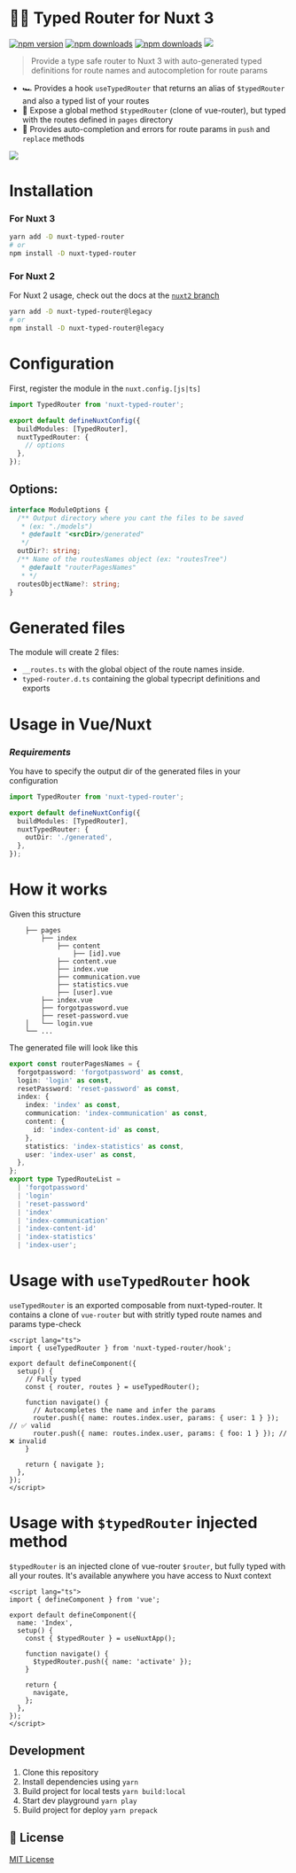 # 🚗🚦 Typed Router for Nuxt 3

[npm-version-src]: https://img.shields.io/npm/v/nuxt-typed-router.svg
[npm-version-href]: https://www.npmjs.com/package/nuxt-typed-router
[npm-downloads-src]: https://img.shields.io/npm/dm/nuxt-typed-router.svg
[npm-total-downloads-src]: https://img.shields.io/npm/dt/nuxt-typed-router.svg
[npm-downloads-href]: https://www.npmjs.com/package/nuxt-typed-router

[![npm version][npm-version-src]][npm-version-href]
[![npm downloads][npm-downloads-src]][npm-downloads-href]
[![npm downloads][npm-total-downloads-src]][npm-downloads-href]
<img src='https://img.shields.io/npm/l/simple-graphql-to-typescript.svg'>

> Provide a type safe router to Nuxt 3 with auto-generated typed definitions for route names and autocompletion for route params

- 🏎 Provides a hook `useTypedRouter` that returns an alias of `$typedRouter` and also a typed list of your routes
- 🚚 Expose a global method `$typedRouter` (clone of vue-router), but typed with the routes defined in `pages` directory
- 🚦 Provides auto-completion and errors for route params in `push` and `replace` methods

<img src="https://github.com/victorgarciaesgi/nuxt-typed-router/blob/master/medias/in-action.gif?raw=true"/>

# Installation

### For Nuxt 3

```bash
yarn add -D nuxt-typed-router
# or
npm install -D nuxt-typed-router
```

### For Nuxt 2

For Nuxt 2 usage, check out the docs at the [`nuxt2` branch](https://github.com/victorgarciaesgi/nuxt-typed-router/tree/nuxt2)

```bash
yarn add -D nuxt-typed-router@legacy
# or
npm install -D nuxt-typed-router@legacy
```

# Configuration

First, register the module in the `nuxt.config.[js|ts]`

```ts
import TypedRouter from 'nuxt-typed-router';

export default defineNuxtConfig({
  buildModules: [TypedRouter],
  nuxtTypedRouter: {
    // options
  },
});
```

## Options:

```ts
interface ModuleOptions {
  /** Output directory where you cant the files to be saved
   * (ex: "./models")
   * @default "<srcDir>/generated"
   */
  outDir?: string;
  /** Name of the routesNames object (ex: "routesTree")
   * @default "routerPagesNames"
   * */
  routesObjectName?: string;
}
```

# Generated files

The module will create 2 files:

- `__routes.ts` with the global object of the route names inside.
- `typed-router.d.ts` containing the global typecript definitions and exports

# Usage in Vue/Nuxt

### **_Requirements_**

You have to specify the output dir of the generated files in your configuration

```ts
import TypedRouter from 'nuxt-typed-router';

export default defineNuxtConfig({
  buildModules: [TypedRouter],
  nuxtTypedRouter: {
    outDir: './generated',
  },
});
```

# How it works

Given this structure

        ├── pages
            ├── index
                ├── content
                    ├── [id].vue
                ├── content.vue
                ├── index.vue
                ├── communication.vue
                ├── statistics.vue
                ├── [user].vue
            ├── index.vue
            ├── forgotpassword.vue
            ├── reset-password.vue
        │   └── login.vue
        └── ...

The generated file will look like this

```ts
export const routerPagesNames = {
  forgotpassword: 'forgotpassword' as const,
  login: 'login' as const,
  resetPassword: 'reset-password' as const,
  index: {
    index: 'index' as const,
    communication: 'index-communication' as const,
    content: {
      id: 'index-content-id' as const,
    },
    statistics: 'index-statistics' as const,
    user: 'index-user' as const,
  },
};
export type TypedRouteList =
  | 'forgotpassword'
  | 'login'
  | 'reset-password'
  | 'index'
  | 'index-communication'
  | 'index-content-id'
  | 'index-statistics'
  | 'index-user';
```

# Usage with `useTypedRouter` hook

`useTypedRouter` is an exported composable from nuxt-typed-router. It contains a clone of `vue-router` but with stritly typed route names and params type-check

```vue
<script lang="ts">
import { useTypedRouter } from 'nuxt-typed-router/hook';

export default defineComponent({
  setup() {
    // Fully typed
    const { router, routes } = useTypedRouter();

    function navigate() {
      // Autocompletes the name and infer the params
      router.push({ name: routes.index.user, params: { user: 1 } }); // ✅ valid
      router.push({ name: routes.index.user, params: { foo: 1 } }); // ❌ invalid
    }

    return { navigate };
  },
});
</script>
```

# Usage with `$typedRouter` injected method

`$typedRouter` is an injected clone of vue-router `$router`, but fully typed with all your routes.
It's available anywhere you have access to Nuxt context

```vue
<script lang="ts">
import { defineComponent } from 'vue';

export default defineComponent({
  name: 'Index',
  setup() {
    const { $typedRouter } = useNuxtApp();

    function navigate() {
      $typedRouter.push({ name: 'activate' });
    }

    return {
      navigate,
    };
  },
});
</script>
```

## Development

1. Clone this repository
2. Install dependencies using `yarn`
3. Build project for local tests `yarn build:local`
4. Start dev playground `yarn play`
5. Build project for deploy `yarn prepack`

## 📑 License

[MIT License](./LICENSE)
